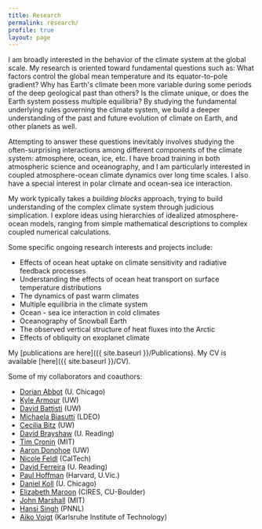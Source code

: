 ```yaml
---
title: Research
permalink: research/
profile: true
layout: page
---
```


I am broadly interested in the behavior of the climate system at the global scale. My research is oriented toward fundamental questions such as: What factors control the global mean temperature and its equator-to-pole gradient? Why has Earth's climate been more variable during some periods of the deep geological past than others? Is the climate unique, or does the Earth system possess multiple equilibria? By studying the fundamental underlying rules governing the climate system, we build a deeper understanding of the past and future evolution of climate on Earth, and other planets as well.

Attempting to answer these questions inevitably involves studying the often-surprising interactions among different components of the climate system: atmosphere, ocean, ice, etc. I have broad training in both atmospheric science and oceanography, and I am particularly interested in coupled atmosphere-ocean climate dynamics over long time scales. I also have a special interest in polar climate and ocean-sea ice interaction.

My work typically takes a *building blocks* approach, trying to build understanding of the complex climate system through judicious simplication. I explore ideas using hierarchies of idealized atmosphere-ocean models, ranging from simple mathematical descriptions to complex coupled numerical calculations.

Some specific ongoing research interests and projects include:

- Effects of ocean heat uptake on climate sensitivity and radiative feedback processes
- Understanding the effects of ocean heat transport on surface temperature distributions
- The dynamics of past warm climates
- Multiple equilibria in the climate system
- Ocean - sea ice interaction in cold climates
- Oceanography of Snowball Earth
- The observed vertical structure of heat fluxes into the Arctic
- Effects of obliquity on exoplanet climate

My [publications are here]({{ site.baseurl }}/Publications). My CV is available [here]({{ site.baseurl }}/CV).

Some of my collaborators and coauthors:

- [Dorian Abbot](http://geosci.uchicago.edu/people/dorian-abbot/) (U. Chicago)
- [Kyle Armour](https://faculty.washington.edu/karmour/) (UW)
- [David Battisti](http://www.atmos.washington.edu/~david/) (UW)
- [Michaela Biasutti](http://www.ldeo.columbia.edu/~biasutti/) (LDEO)
- [Cecilia Bitz](http://www.atmos.washington.edu/~bitz/) (UW)
- [David Brayshaw](http://www.met.reading.ac.uk/users/users/710) (U. Reading)
- [Tim Cronin](http://web.mit.edu/~twcronin/www/index.html) (MIT)
- [Aaron Donohoe](https://www.thedhoe.com) (UW)
- [Nicole Feldl](http://nicolefeldl.com) (CalTech)
- [David Ferreira](http://eaps-www.mit.edu/paoc/people/david-ferreira) (U. Reading)
- [Paul Hoffman](https://eps.harvard.edu/people/paul-hoffman) (Harvard, U.Vic.)
- [Daniel Koll](https://geosci.uchicago.edu/~dkoll/home.html) (U. Chicago)
- [Elizabeth Maroon](http://www.colorado.edu/oclab/elizabeth-maroon) (CIRES, CU-Boulder)
- [John Marshall](http://eaps-www.mit.edu/paoc/people/john-marshall) (MIT)
- [Hansi Singh](http://www.atmos.washington.edu/~hansi/) (PNNL)
- [Aiko Voigt](https://sites.google.com/view/aikovoigt/) (Karlsruhe Institute of Technology)
